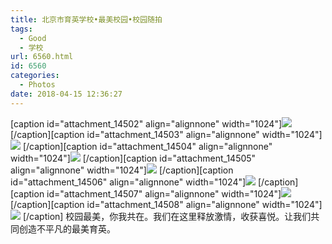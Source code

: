```yaml
---
title: 北京市育英学校•最美校园•校园随拍
tags:
  - Good
  - 学校
url: 6560.html
id: 6560
categories:
  - Photos
date: 2018-04-15 12:36:27
---
```


\[caption id="attachment_14502" align="alignnone" width="1024"\]![](http://blog.echo.cool/wp-content/uploads/2018/05/unnamed-file-1.jpeg) \[/caption\]\[caption id="attachment_14503" align="alignnone" width="1024"\]![](http://blog.echo.cool/wp-content/uploads/2018/05/unnamed-file-2.jpeg) \[/caption\]\[caption id="attachment_14504" align="alignnone" width="1024"\]![](http://blog.echo.cool/wp-content/uploads/2018/05/unnamed-file-3.jpeg) \[/caption\]\[caption id="attachment_14505" align="alignnone" width="1024"\]![](http://blog.echo.cool/wp-content/uploads/2018/05/unnamed-file-4.jpeg) \[/caption\]\[caption id="attachment_14506" align="alignnone" width="1024"\]![](http://blog.echo.cool/wp-content/uploads/2018/05/unnamed-file-5.jpeg) \[/caption\]\[caption id="attachment_14507" align="alignnone" width="1024"\]![](http://blog.echo.cool/wp-content/uploads/2018/05/unnamed-file-6.jpeg) \[/caption\]\[caption id="attachment_14508" align="alignnone" width="1024"\]![](http://blog.echo.cool/wp-content/uploads/2018/05/unnamed-file-7.jpeg) \[/caption\] 校园最美，你我共在。我们在这里释放激情，收获喜悦。让我们共同创造不平凡的最美育英。